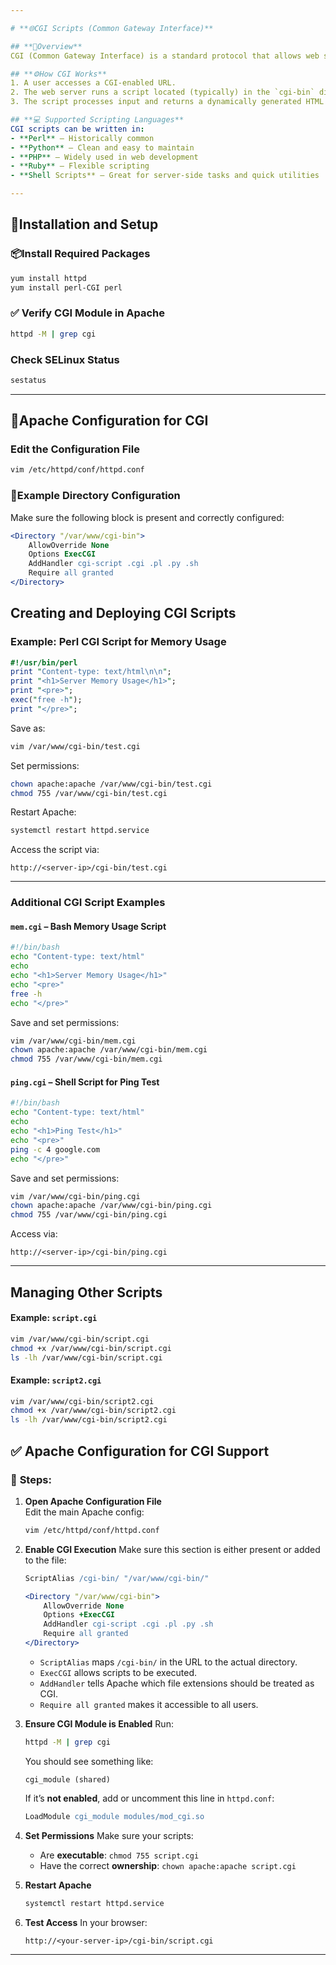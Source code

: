 ```yaml
---

# **🌐CGI Scripts (Common Gateway Interface)**

## **📘Overview**
CGI (Common Gateway Interface) is a standard protocol that allows web servers to execute external programs or scripts to generate dynamic web content.

## **⚙️How CGI Works**
1. A user accesses a CGI-enabled URL.
2. The web server runs a script located (typically) in the `cgi-bin` directory.
3. The script processes input and returns a dynamically generated HTML response.

## **💻 Supported Scripting Languages**
CGI scripts can be written in:
- **Perl** – Historically common
- **Python** – Clean and easy to maintain
- **PHP** – Widely used in web development
- **Ruby** – Flexible scripting
- **Shell Scripts** – Great for server-side tasks and quick utilities

---
```


## **🔧Installation and Setup**

### **📦Install Required Packages**
```bash
yum install httpd
yum install perl-CGI perl
```

### **✅ Verify CGI Module in Apache**
```bash
httpd -M | grep cgi
```

### **Check SELinux Status**
```bash
sestatus
```

---

## **🧪Apache Configuration for CGI**

### **Edit the Configuration File**
```bash
vim /etc/httpd/conf/httpd.conf
```

### **📝Example Directory Configuration**
Make sure the following block is present and correctly configured:

```apache
<Directory "/var/www/cgi-bin">
    AllowOverride None
    Options ExecCGI
    AddHandler cgi-script .cgi .pl .py .sh
    Require all granted
</Directory>
```

## **Creating and Deploying CGI Scripts**

### **Example: Perl CGI Script for Memory Usage**
```perl
#!/usr/bin/perl
print "Content-type: text/html\n\n";
print "<h1>Server Memory Usage</h1>";
print "<pre>";
exec("free -h");
print "</pre>";
```

Save as:
```bash
vim /var/www/cgi-bin/test.cgi
```

Set permissions:
```bash
chown apache:apache /var/www/cgi-bin/test.cgi
chmod 755 /var/www/cgi-bin/test.cgi
```

Restart Apache:
```bash
systemctl restart httpd.service
```

Access the script via:
```
http://<server-ip>/cgi-bin/test.cgi
```

---

### **Additional CGI Script Examples**

#### `mem.cgi` – Bash Memory Usage Script
```bash
#!/bin/bash
echo "Content-type: text/html"
echo
echo "<h1>Server Memory Usage</h1>"
echo "<pre>"
free -h
echo "</pre>"
```
Save and set permissions:
```bash
vim /var/www/cgi-bin/mem.cgi
chown apache:apache /var/www/cgi-bin/mem.cgi
chmod 755 /var/www/cgi-bin/mem.cgi
```

#### `ping.cgi` – Shell Script for Ping Test
```bash
#!/bin/bash
echo "Content-type: text/html"
echo
echo "<h1>Ping Test</h1>"
echo "<pre>"
ping -c 4 google.com
echo "</pre>"
```

Save and set permissions:
```bash
vim /var/www/cgi-bin/ping.cgi
chown apache:apache /var/www/cgi-bin/ping.cgi
chmod 755 /var/www/cgi-bin/ping.cgi
```

Access via:
```
http://<server-ip>/cgi-bin/ping.cgi
```

---

## **Managing Other Scripts**

#### Example: `script.cgi`
```bash
vim /var/www/cgi-bin/script.cgi
chmod +x /var/www/cgi-bin/script.cgi
ls -lh /var/www/cgi-bin/script.cgi
```

#### Example: `script2.cgi`
```bash
vim /var/www/cgi-bin/script2.cgi
chmod +x /var/www/cgi-bin/script2.cgi
ls -lh /var/www/cgi-bin/script2.cgi
```

## ✅ **Apache Configuration for CGI Support**

### 🔧 **Steps:**

1. **Open Apache Configuration File**  
   Edit the main Apache config:
   ```bash
   vim /etc/httpd/conf/httpd.conf
   ```

2. **Enable CGI Execution**
   Make sure this section is either present or added to the file:

   ```apache
   ScriptAlias /cgi-bin/ "/var/www/cgi-bin/"

   <Directory "/var/www/cgi-bin">
       AllowOverride None
       Options +ExecCGI
       AddHandler cgi-script .cgi .pl .py .sh
       Require all granted
   </Directory>
   ```

   - `ScriptAlias` maps `/cgi-bin/` in the URL to the actual directory.
   - `ExecCGI` allows scripts to be executed.
   - `AddHandler` tells Apache which file extensions should be treated as CGI.
   - `Require all granted` makes it accessible to all users.

3. **Ensure CGI Module is Enabled**
   Run:
   ```bash
   httpd -M | grep cgi
   ```
   You should see something like:
   ```
   cgi_module (shared)
   ```

   If it’s **not enabled**, add or uncomment this line in `httpd.conf`:
   ```apache
   LoadModule cgi_module modules/mod_cgi.so
   ```

4. **Set Permissions**
   Make sure your scripts:
   - Are **executable**: `chmod 755 script.cgi`
   - Have the correct **ownership**: `chown apache:apache script.cgi`

5. **Restart Apache**
   ```bash
   systemctl restart httpd.service
   ```

6. **Test Access**
   In your browser:
   ```
   http://<your-server-ip>/cgi-bin/script.cgi
   ```

---
